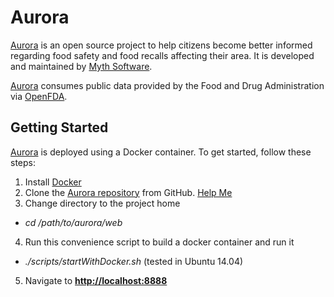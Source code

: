# Aurora

[Aurora](#) is an open source project to help citizens become better informed regarding food safety and food recalls affecting their area.  It is developed and maintained by [Myth Software](http://www.mythsoftware.com).

[Aurora](#) consumes public data provided by the Food and Drug Administration via [OpenFDA](https://open.fda.gov). 

## Getting Started
[Aurora](#) is deployed using a Docker container.  To get started, follow these steps:

1. Install [Docker](https://www.docker.com/)
2. Clone the [Aurora repository](https://github.com/MythSoftware/aurora) from GitHub.  [Help Me](https://help.github.com/articles/fetching-a-remote/)
3. Change directory to the project home
  - *cd /path/to/aurora/web*
4. Run this convenience script to build a docker container and run it
  - *./scripts/startWithDocker.sh* (tested in Ubuntu 14.04)
5. Navigate to **[http://localhost:8888](http://localhost:8888)**
